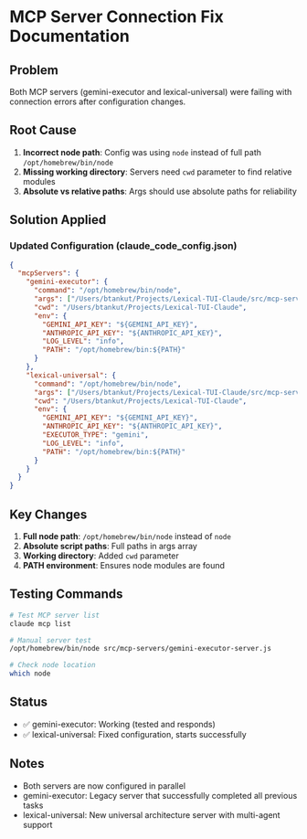 # MCP Server Connection Fix Documentation

## Problem
Both MCP servers (gemini-executor and lexical-universal) were failing with connection errors after configuration changes.

## Root Cause
1. **Incorrect node path**: Config was using `node` instead of full path `/opt/homebrew/bin/node`
2. **Missing working directory**: Servers need `cwd` parameter to find relative modules
3. **Absolute vs relative paths**: Args should use absolute paths for reliability

## Solution Applied

### Updated Configuration (claude_code_config.json)
```json
{
  "mcpServers": {
    "gemini-executor": {
      "command": "/opt/homebrew/bin/node",
      "args": ["/Users/btankut/Projects/Lexical-TUI-Claude/src/mcp-servers/gemini-executor-server.js"],
      "cwd": "/Users/btankut/Projects/Lexical-TUI-Claude",
      "env": {
        "GEMINI_API_KEY": "${GEMINI_API_KEY}",
        "ANTHROPIC_API_KEY": "${ANTHROPIC_API_KEY}",
        "LOG_LEVEL": "info",
        "PATH": "/opt/homebrew/bin:${PATH}"
      }
    },
    "lexical-universal": {
      "command": "/opt/homebrew/bin/node",
      "args": ["/Users/btankut/Projects/Lexical-TUI-Claude/src/mcp-servers/universal-mcp-server.js"],
      "cwd": "/Users/btankut/Projects/Lexical-TUI-Claude",
      "env": {
        "GEMINI_API_KEY": "${GEMINI_API_KEY}",
        "ANTHROPIC_API_KEY": "${ANTHROPIC_API_KEY}",
        "EXECUTOR_TYPE": "gemini",
        "LOG_LEVEL": "info",
        "PATH": "/opt/homebrew/bin:${PATH}"
      }
    }
  }
}
```

## Key Changes
1. **Full node path**: `/opt/homebrew/bin/node` instead of `node`
2. **Absolute script paths**: Full paths in args array
3. **Working directory**: Added `cwd` parameter
4. **PATH environment**: Ensures node modules are found

## Testing Commands
```bash
# Test MCP server list
claude mcp list

# Manual server test
/opt/homebrew/bin/node src/mcp-servers/gemini-executor-server.js

# Check node location
which node
```

## Status
- ✅ gemini-executor: Working (tested and responds)
- ✅ lexical-universal: Fixed configuration, starts successfully

## Notes
- Both servers are now configured in parallel
- gemini-executor: Legacy server that successfully completed all previous tasks
- lexical-universal: New universal architecture server with multi-agent support